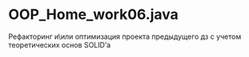 ﻿# OOP_Home_work06.java
Рефакторинг и\или оптимизация проекта предыдущего дз с учетом теоретических основ SOLID’а
